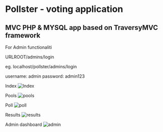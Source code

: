# Pollster - voting application

## MVC PHP & MYSQL app based on TraversyMVC framework

For Admin functionaliti

URLROOT/admins/login

eg. localhost/pollster/admins/login

username: admin
password: admin123

Index
![Index](https://user-images.githubusercontent.com/18505965/80124432-8e746900-8590-11ea-8219-bae76051d90a.png)

Pools
![pools](https://user-images.githubusercontent.com/18505965/80124437-903e2c80-8590-11ea-90f4-55bcaf56ab4a.png)

Poll
![poll](https://user-images.githubusercontent.com/18505965/80124441-90d6c300-8590-11ea-8eeb-5c4497f2db5a.png)

Results
![results](https://user-images.githubusercontent.com/18505965/80124445-916f5980-8590-11ea-8159-34a2a221bb9e.png)

Admin dashboard
![admin](https://user-images.githubusercontent.com/18505965/80124447-9207f000-8590-11ea-9085-c96557cba91d.png)